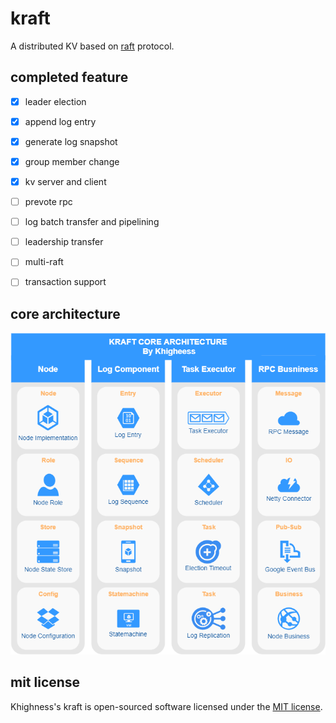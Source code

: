 # kraft

A distributed KV based on [raft](https://raft.github.io/raft.pdf) protocol.



## completed feature

- [x] leader election
- [x] append log entry
- [x] generate log snapshot
- [x] group member change
- [x] kv server and client
- [ ] prevote rpc
- [ ] log batch transfer and pipelining
- [ ] leadership transfer
- [ ] multi-raft
- [ ] transaction support



## core architecture

![kraft-core-architecture](images/kraft-core-architecture.png)


## mit license

Khighness's kraft is open-sourced software licensed under the [MIT license](https://github.com/Khighness/kraft/blob/master/LICENSE).
